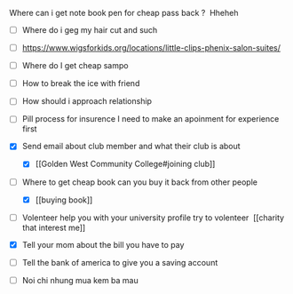 Where can i get note book pen for cheap pass back ? 
Hheheh
- [ ] Where do i geg my hair cut and such 

- [ ] https://www.wigsforkids.org/locations/little-clips-phenix-salon-suites/ 

- [ ] Where do I get cheap sampo 

- [ ] How to break the ice with friend 

- [ ] How should i approach relationship 

- [ ] Pill process for insurence I need to make an apoinment for experience first 

- [x] Send email about club member and what their club is about  
	- [x] [[Golden West Community College#joining club]]

- [ ] Where to get cheap book can you buy it back from other people  
	- [x] [[buying book]]

- [ ] Volenteer help you with your university profile try to volenteer  [[charity  that interest me]]

- [x] Tell your mom about the bill you have to pay  

- [ ] Tell the bank of america to give you a saving account 

- [ ] Noi chi nhung mua kem ba mau 

